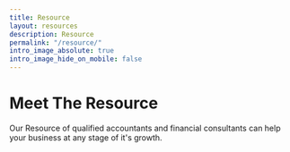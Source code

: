 ```yaml
---
title: Resource
layout: resources
description: Resource
permalink: "/resource/"
intro_image_absolute: true
intro_image_hide_on_mobile: false
---
```


# Meet The Resource

Our Resource of qualified accountants and financial consultants can help your business at any stage of it's growth.
